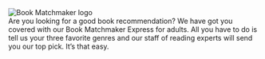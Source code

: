 <img class="img-responsive center-block" src="/uploads/logos/book_matchmaker_logo.jpg" alt="Book Matchmaker logo" />
<br />
<div class="col-md-10 col-md-offset-1">
Are you looking for a good book recommendation? We have got you covered with our Book Matchmaker Express for adults. All you have to do is tell us your three favorite genres and our staff of reading experts will send you our top pick. It’s that easy. 

<script type="text/javascript" src="https://form.jotform.com/jsform/200756562014146"></script>
</div>